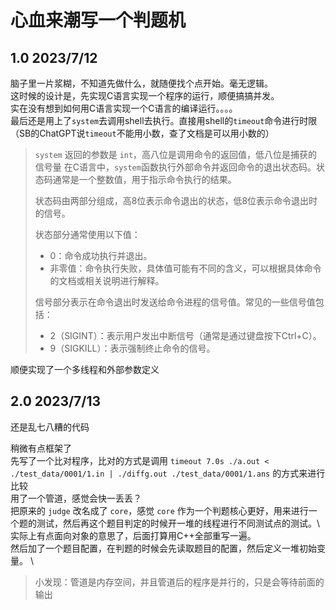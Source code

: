 # 心血来潮写一个判题机

## 1.0  2023/7/12

脑子里一片浆糊，不知道先做什么，就随便找个点开始。毫无逻辑。\
这时候的设计是，先实现C语言实现一个程序的运行，顺便搞搞并发。\
实在没有想到如何用C语言实现一个C语言的编译运行。。。。 \
最后还是用上了`system`去调用shell去执行。直接用shell的`timeout`命令进行时限（SB的ChatGPT说`timeout`不能用小数，查了文档是可以用小数的） 

> `system` 返回的参数是 `int`，高八位是调用命令的返回值，低八位是捕获的信号量
> 在C语言中，`system`函数执行外部命令并返回命令的退出状态码。状态码通常是一个整数值，用于指示命令执行的结果。
>
> 状态码由两部分组成，高8位表示命令退出的状态，低8位表示命令退出时的信号。
> 
> 状态部分通常使用以下值：
> - 0：命令成功执行并退出。
> - 非零值：命令执行失败，具体值可能有不同的含义，可以根据具体命令的文档或相关说明进行解释。
> 
> 信号部分表示在命令退出时发送给命令进程的信号值。常见的一些信号值包括：
> - 2（SIGINT）：表示用户发出中断信号（通常是通过键盘按下Ctrl+C）。
> - 9（SIGKILL）：表示强制终止命令的信号。

顺便实现了一个多线程和外部参数定义 


## 2.0 2023/7/13

还是乱七八糟的代码

稍微有点框架了 \
先写了一个比对程序，比对的方式是调用 `timeout 7.0s ./a.out < ./test_data/0001/1.in | ./diffg.out ./test_data/0001/1.ans` 的方式来进行比较 \
用了一个管道，感觉会快一丢丢？ \
把原来的 `judge` 改名成了 `core`，感觉 `core` 作为一个判题核心更好，用来进行一个题的测试，然后再这个题目判定的时候开一堆的线程进行不同测试点的测试。\ 
实际上有点面向对象的意思了，后面打算用C++全部重写一遍。\
然后加了一个题目配置，在判题的时候会先读取题目的配置，然后定义一堆初始变量。 \

> 小发现：管道是内存空间，并且管道后的程序是并行的，只是会等待前面的输出



